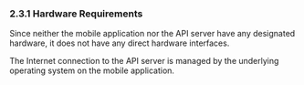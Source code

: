 ### 2.3.1 Hardware Requirements

Since neither the mobile application nor the API server have any designated hardware, it does not have any direct hardware interfaces.

The Internet connection to the API server is managed by the underlying operating system on the mobile application.
